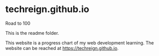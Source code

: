 # techreign.github.io
Road to 100

This is the readme folder. 

This website is a progress chart of my web development learning.
The website can be reached at https://techreign.github.io.